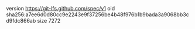 version https://git-lfs.github.com/spec/v1
oid sha256:a7ee6d0d80cc9e2243e9f37256be4b48f976b1b9bada3a9068bb3cd9fdc866ab
size 7272
